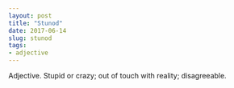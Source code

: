 ```yaml
---
layout: post
title: "Stunod"
date: 2017-06-14
slug: stunod
tags:
- adjective
---
```


Adjective. Stupid or crazy; out of touch with reality; disagreeable.
